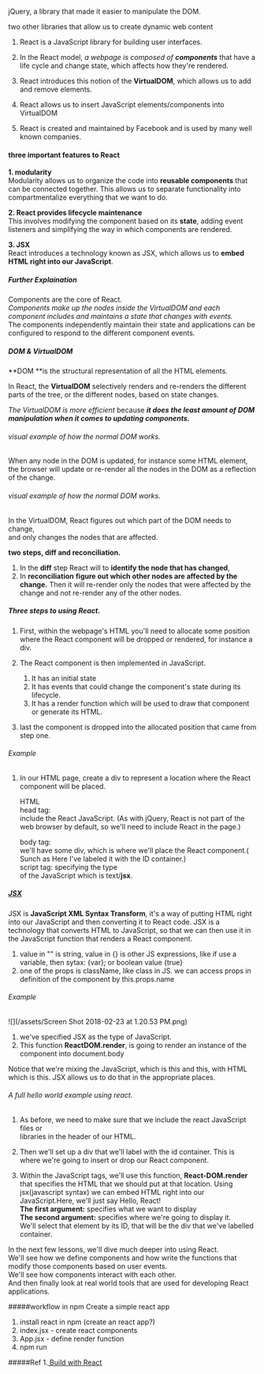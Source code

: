 jQuery, a library that made it easier to manipulate the DOM.

two other libraries that allow us to create dynamic web content  
1. React is a JavaScript library for building user interfaces.

1. In the React model, _a webpage is composed of **components**_ that have a life cycle and change state, which affects how they're rendered.
2. React introduces this notion of the **VirtualDOM**, which allows us to add and remove elements.
3. React allows us to insert JavaScript elements/components into VirtualDOM
4. React is created and maintained by Facebook and is used by many well known companies.

#### three important features to React

**1. modularity**  
Modularity allows us to organize the code into **reusable components** that can be connected together. This allows us to separate functionality into compartmentalize everything that we want to do.

**2. React provides lifecycle maintenance**  
This involves modifying the component based on its **state**, adding event listeners and simplifying the way in which components are rendered.

**3. JSX**  
React introduces a technology known as JSX, which allows us to **embed HTML right into our JavaScript**.

##### Further Explaination

Components are the core of React.  
_Components make up the nodes inside the VirtualDOM and each component includes and maintains a state that changes with events._  
The components independently maintain their state and applications can be configured to respond to the different component events.

##### DOM & VirtualDOM

**DOM **is the structural representation of all the HTML elements.

In React, the **VirtualDOM** selectively renders and re-renders the different parts of the tree, or the different nodes, based on state changes.

_The VirtualDOM is more efficient_ because _**it does the least amount of DOM manipulation when it comes to updating components.**_

###### visual example of how the normal DOM works.

When any node in the DOM is updated, for instance some HTML element, the browser will update or re-render all the nodes in the DOM as a reflection of the change.

###### visual example of how the normal DOM works.

In the VirtualDOM, React figures out which part of the DOM needs to change,  
and only changes the nodes that are affected.

**two steps, diff and reconciliation.**  
1. In the **diff** step React will to **identify the node that has changed**,  
2. In **reconciliation** **figure out which other nodes are affected by the change.** Then it will re-render only the nodes that were affected by the change and not re-render any of the other nodes.

##### Three steps to using React.

1. First, within the webpage's HTML you'll need to allocate some position where the React component will be dropped or rendered, for instance a div.

2. The React component is then implemented in JavaScript.  
   1. It has an initial state  
   2. It has events that could change the component's state during its lifecycle.  
   3. It has a render function which will be used to draw that component or generate its HTML.

3. last the component is dropped into the allocated position that came from step one.

###### Example

1. In our HTML page, create a div to represent a location where the React component will be placed.

   HTML  
   head tag:  
   include the React JavaScript. \(As with jQuery, React is not part of the web browser by default, so we'll need to include React in the page.\)

   body tag:  
   we'll have some div, which is where we'll place the React component.\( Sunch as Here I've labeled it with the ID container.\)  
   script tag: specifying the type  
   of the JavaScript which is text/**jsx**.

##### [JSX](http://buildwithreact.com/tutorial/jsx)

JSX is **JavaScript XML Syntax Transform**, it's a way of putting HTML right into our JavaScript and then converting it to React code. JSX is a technology that converts HTML to JavaScript, so that we can then use it in the JavaScript function that renders a React component.

1. value in "" is string, value in {} is other JS expressions, like if use a variable, then sytax: {var}; or boolean value {true}
2. one of the props is className, like class in JS. we can access props in definition of the component by this.props.name

###### Example

![](/assets/Screen Shot 2018-02-23 at 1.20.53 PM.png)

1. we've specified JSX as the type of JavaScript.
2. This function **ReactDOM.render**, is going to render an instance of the component into document.body

Notice that we're mixing the JavaScript, which is this and this, with HTML which is this. JSX allows us to do that in the appropriate places.

###### A full hello world example using react.

1. As before, we need to make sure that we include the react JavaScript files or  
   libraries in the header of our HTML.

2. Then we'll set up a div that we'll label with the id container. This is where we're going to insert or drop our React component.

3. Within the JavaScript tags, we'll use this function, **React-DOM.render** that specifies the HTML that we should put at that location. Using jsx\(javascript syntax\) we can embed HTML right into our JavaScript.Here, we'll just say Hello, React!  
   **The first argument:** specifies what we want to display  
   **The second argument:** specifies where we're going to display it.  
   We'll select that element by its ID, that will be the div that we've labelled container.

In the next few lessons, we'll dive much deeper into using React.  
We'll see how we define components and how write the functions that modify those components based on user events.  
We'll see how components interact with each other.  
And then finally look at real world tools that are used for developing React applications.

#####workflow in npm
Create a simple react app
1. install react in npm (create an react app?)
2. index.jsx - create react components
3. App.jsx - define render function
4. npm run

#####Ref
1.[ Build with React](http://buildwithreact.com/tutorial)

